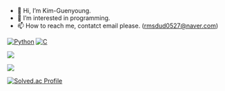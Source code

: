 - 👋 Hi, I’m Kim-Guenyoung.
- 👀 I’m interested in programming.
- 📫 How to reach me, contatct email please. (rmsdud0527@naver.com)


[![Python](https://img.shields.io/badge/Python-3766AB?style=flat-square&logo=Python&logoColor=white&labelColor=3766AB&style=for-the-badge)](https://www.python.org/)
[![C](https://img.shields.io/badge/C-A8B9CC?style=flat-square&logo=C&logoColor=blue&labelColor=A8B9CC&style=for-the-badge)](https://en.wikipedia.org/wiki/C_(programming_language))
<!---
kim-guenyoung/kim-guenyoung is a ✨ special ✨ repository because its `README.md` (this file) appears on your GitHub profile.
You can click the Preview link to take a look at your changes.
--->


<a href="https://hits.seeyoufarm.com"><img src="https://hits.seeyoufarm.com/api/count/incr/badge.svg?url=https%3A%2F%2Fgithub.com%2Fkim-guenyoung%2Fhit-counter&count_bg=%231887CE&title_bg=%23B7D1E6&icon=&icon_color=%23E7E7E7&title=hits&edge_flat=false"/></a>

<a href="s">
  <img src="https://github-readme-stats.vercel.app/api?username=kim-guenyoung&theme=tokyomorning&show_icons=true"/>
</a>

[![Solved.ac Profile](https://mazassumnida.wtf/api/v2/generate_badge?boj=rmsdud0527)](https://solved.ac/rmsdud0527)
